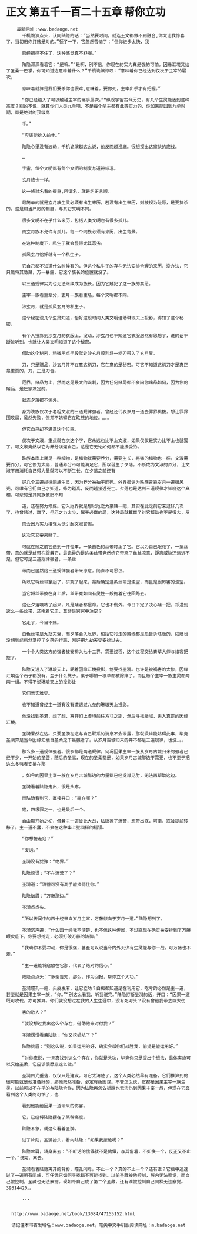 # 正文 第五千一百二十五章 帮你立功
        最新网址：www.badaoge.net
          千机诡演点头，认同陆隐的话：“当然要时间，就连王文都做不到融合,你太让我惊喜了，当初用你打赌是对的。”顿了一下，它忽然苦恼了：“但你进步太快，我
      
          已经把控不住了，这种感觉真不舒服。”
      
          陆隐深深看着它：“是嘛。”“是啊，别不信，你现在的实力真是强的可怕。因缘汇境又给了圣柔一巴掌，你可知道这意味着什么？”千机诡演惊叹：“意味着你已经达到仅次于主宰的层次，
      
          意味着就算是我们要杀你也很难,意味着，要你死，主宰出手才有把握。”
      
          “你已经踏入了可以触碰主宰的高手层次。”“纵观宇宙古今历史，有几个生灵能达到这种高度？别的不说，就算你们人类九垒吧，不是每个垒主都有此等实力的，你如果能回到九垒时期，都是绝对的顶级高
      
          手。”
      
          “应该能排入前十。”
      
          陆隐心里没有波动，千机诡演越这么说，他反而越没底。很想探出这家伙的底线。
      
          …
      
          宇宙，每个文明都有每个文明的制度与道德标准。
      
          玄月族也一样。
      
          这一族对名看的很重,所谓名，就是名正言顺。
      
          最简单的就是玄月族生灵必须有出生来历，若没有出生来历，则被视为耻辱，是要抹杀的。这是相当严厉的制度，与其它文明不同。
      
          很多文明不在乎什么来历，包括人类文明也有很多孤儿。
      
          而玄月族不允许有孤儿，每一个同族必须有来历，出生背景。
      
          在这种制度下，私生子就会显得尤其恶劣。
      
          孤风玄月恰好就有一个私生子。
      
          它自己都不知道什么时候有的，但这个私生子的存在无法安排合理的来历，没办法，它只能将其隐藏，万一暴露，它这个族长的位置就没了。
      
          以三道规律实力也无法继续成为族长，因为它触犯了这一族的禁忌。
      
          主宰一族看重辈分，玄月一族看重名，每个文明都不同。
      
          沙玄月，就是孤风玄月的私生子。
      
          这个秘密没几个生灵知道，恰好这段时间人类文明借助琳琅天上投影，得知了这个秘密。
      
          有个人投影到沙玄月的衣服上，没动，沙玄月也不知道它衣服居然有思想了，说的话不断被听到，也就让人类文明知道了这个秘密。
      
          借助这个秘密，稍微用点手段就让沙玄月顺利将一柄刀带入了玄月界。
      
          刀，只是赠品，沙玄月并不在意这柄刀，它在意的是秘密。可它不知道这柄刀才是真正最重要的，刀，正是刀合。
      
          厄界，赌品为上，然而这是最大的讽刺，因为任何赌局都不会问你赌品如何，因为你的赌品，是庄家决定的。
      
          就连夕落都不例外。
      
          身为昳族仅次于老祖文淑的三道规律强者，曾经还代表岁月一道去罪界挑拨，想让罪界围攻晨，虽然失败，但并不妨碍它在昳族的地位。…。。
      
          但它自己却不满意这个位置。
      
          仅次于文淑，重点就在次这个字，它永远也比不上文淑，如果仅仅是实力比不上也就罢了，可文淑竟然以它为养分浇灌自己，这是它无论如何都不能接受的。
      
          昳族本质上就是一种植物，是植物就需要养分，需要生长，再强的植物也一样。文淑需要养分，可它修为太高，普通养分不可能满足它，所以诞生了夕落，不断成为文淑的养分，让文淑不用消耗自己得力量就可以不断生长。在夕落之前还有
      
          好几个三道规律同族生灵，因为养分被抽干而死。外界都认为昳族背靠岁月一道很风光，可唯有它们自己才知道，修为越高，反而越接近死亡。夕落也是达到三道规律才知晓这个真相，可悲的是其同族依旧不知
      
          道，还在努力修炼。它入厄界就是想以厄之力豪赌一把，其实在此之前它来过好几次了，也曾赌过，赢了，但厄之力太少，属于必赢的局，这种局就算赢了对它帮助也不是很大，反
      
          而会因为实力增强太快引起文淑警惕。
      
          这次它又要来赌了。
      
          可就在赌之前它遇到一件怪事，一条白色的丝带盯上了它。它以为自己眼花了，一条丝带，真的就是丝带在跟着它，最诡异的是这条丝带竟然给它带来了丝丝凉意，距离威胁还远远不足，但它可是三道规律强者，一条丝
      
          带而已居然给三道规律强者带来凉意，简直不可思议。
      
          所以它将丝带拿起了，研究了起来，最后确定这条丝带是浊宝，而且是很厉害的浊宝。
      
          当它将丝带披在身上后，丝带竟如同有灵性一般拖着它往回路去。
      
          这让夕落嘀咕了起来，凡是赌者都信命，它也不例外。今日下定了决心赌一把，却遇到这么一条丝带，还拖着它走，莫非是冥冥中注定？
      
          它走了，今日不赌。
      
          白色丝带是九劫天受，而夕落会入厄界，包括它行走的路线都是彪告诉陆隐的，陆隐也没想到彪居然掌控了夕落的行踪，刚好把九劫天受安排过去。
      
          一个个人类这方的强者被安排入七十二界，需要过程，这个过程交给青草大师与维容把控了。
      
          陆隐又进入了琳琅天上，朝着因缘汇境投影，他要找圣漪。也许是被祸害的太惨，因缘汇境连个石子都没有，至于什么凳子，桌子哪怕一根草都被除掉了，而且每个主宰一族生灵都两两一组。不得不说琳琅天上的投影让
      
          它们着实难受。
      
          也不知道曾经主一道有没有遭遇过九垒的琳琅天上投影。
      
          他没找到圣漪，想了想，离开幻上虚境前往方寸之距，然后寻找蜃域，进入真正的因缘汇境。
      
          圣漪果然在这。只要圣漪在这与自己联系的消息不会泄露，那就没谁能妨碍此事，毕竟圣漪算是当今因缘汇境自圣柔之下最强者了。从岁月古城归来的并不都是三道规律，也没…。。
      
          那么多三道规律强者。很多都是两道规律。何况因果主宰一族从岁月古城归来的强者已经不少，一开始的圣暨，随后的圣高，现在的圣柔都是，如果岁月古城那边不需要，也不至于把这么多强者安排在那
      
          。如今的因果主宰一族在岁月古城那边的力量都已经捉襟见肘，无法再帮助这边。
      
          圣漪看着陆隐走出，很是头疼。
      
          而陆隐看到它，直接开口：“寇在哪？”
      
          寇，四极罪之一，也是最后一个。
      
          自由期开始之初，借着主一道彼此大战，陆隐掀了流营，想带出寇，可惜，寇被提前转移了。主一道不蠢，不会在这种事上犯同样的错误。
      
          “你想抢走寇？”
      
          “废话。”
      
          圣漪没有犹豫：“绝界。”
      
          陆隐惊讶：“不在流营了？”
      
          圣漪道：“流营可没有高手能挡得住你。”
      
          陆隐皱眉：“万藤那边。”
      
          圣漪点点头。
      
          “所以传闻中的西十经来自岁月主宰，万藤倾向于岁月一道。”陆隐想到了。
      
          圣漪沉声道：“什么西十经我不清楚，也不信这种传闻，不过寇现在确实被安排到了万藤眼皮底下，你要想抢走，必须打破万藤的防御。”
      
          “我劝你不要冲动，你是很强，甚至可以说当今内外天少有生灵能与你一战，可万藤也不差。”
      
          “主一道能将寇放在它那，代表了绝对的信心。”
      
          陆隐点点头：“多谢告知，那么，作为回报，帮你立个大功。”
      
          圣漪瞳孔一缩，头皮发麻，让它立功？白痴都知道是在利用它，吃亏的必然是主一道，甚至就是因果主宰一族，“你。”“别这么看我，听我说完。”陆隐打断圣漪的话，开口：“因果一道既可攻伐，亦可推算。你们就没想过在我的人生生涯中，没有死对头？没有曾给我带去巨大伤
      
          害的敌人？”
      
          “就没想过找出这么个存在，借助他来对付我？”
      
          圣漪愣愣看着陆隐：“你又挖好坑了？”
      
          陆隐挑眉：“别这么说，如果运用的好，确实会帮你们战胜我，前提是能运用好。”
      
          “对你来说，一旦真找到这么个存在，你就是头功，毕竟你只是提出个想法，具体实施可以交给圣柔，它应该很愿意这么做。”
      
          圣漪目光垂落，仅仅只是建议，可它太清楚了，这个人类必然早有准备，它们推算到的很可能就是他准备好的，那他既然准备，必定有所图谋。不管怎么说，它都是因果主宰一族生灵。以前可以不在乎的与陆隐合作，因为陆隐再怎么折腾也无法伤到因果主宰一族，但现在它真看到这个人类的可怕了，也
      
          看到他能给因果一道带来的伤害。
      
          它，已经将陆隐摆在了某种高度。
      
          陆隐不急，就这么看着圣漪。
      
          过了片刻，圣漪抬头，看向陆隐：“如果我拒绝呢？”
      
          陆隐耸肩，转身离去：“不听话的傀儡就不是傀儡，与其留着，不如换一个，反正又不止一个。”说完，离去。
      
          圣漪看着陆隐离开的背影，瞳孔闪烁。不止一个？真的不止一个？还有谁？它脑中迅速过了一遍所有同族，可任凭它如何寻找都不可能找到。以前圣藏被他控制，族内无法察觉，而自己被控制，圣藏也无法察觉。现如今自己成了第二个圣藏，还有谁被控制自己同样无法察觉。39314420。。
      
          ...
      
      
      http://www.badaoge.net/book/13084/47155152.html
      
      请记住本书首发域名：www.badaoge.net。笔尖中文手机版阅读网址：m.badaoge.net